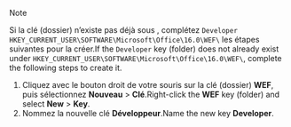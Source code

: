> [!NOTE]
> <span data-ttu-id="f73ed-101">Si la clé (dossier) n’existe pas déjà sous , complétez `Developer` `HKEY_CURRENT_USER\SOFTWARE\Microsoft\Office\16.0\WEF\` les étapes suivantes pour la créer.</span><span class="sxs-lookup"><span data-stu-id="f73ed-101">If the `Developer` key (folder) does not already exist under `HKEY_CURRENT_USER\SOFTWARE\Microsoft\Office\16.0\WEF\`, complete the following steps to create it.</span></span>
>
> 1. <span data-ttu-id="f73ed-102">Cliquez avec le bouton droit de votre souris sur la clé (dossier) **WEF**, puis sélectionnez **Nouveau** > **Clé**.</span><span class="sxs-lookup"><span data-stu-id="f73ed-102">Right-click the **WEF** key (folder) and select **New** > **Key**.</span></span>
> 1. <span data-ttu-id="f73ed-103">Nommez la nouvelle clé **Développeur**.</span><span class="sxs-lookup"><span data-stu-id="f73ed-103">Name the new key **Developer**.</span></span>
